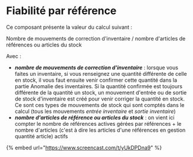 # Fiabilité par référence

Ce composant présente la valeur du calcul suivant :&#x20;

Nombre de mouvements de correction d'inventaire / nombre d'articles de références ou articles du stock

Avec :&#x20;

* _**nombre de mouvements de correction d'inventaire**_ : lorsque vous faites un inventaire, si vous renseignez une quantité différente de celle en stock, il vous faut ensuite venir confirmer cette quantité dans la partie Anomalie des inventaires. Si la quantité confirmée est toujours différente de la quantité un stock, un mouvement d'entrée ou de sortie de stock d'inventaire est créé pour venir corriger la quantité en stock. Ce sont ces types de mouvements de stock qui sont comptés dans le calcul (tous les mouvements _entrée inventaire_ et _sortie inventaire_)
* _**nombre d'articles de référence ou articles du stock**_ : on vient ici compter le nombre de références actives gérées par références + le nombre d'articles (c'est à dire les articles d'une références en gestion quantité article) actifs

{% embed url="https://www.screencast.com/t/yUkDPDna9" %}
